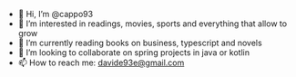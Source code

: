 - 👋 Hi, I’m @cappo93
- 👀 I’m interested in readings, movies, sports and everything that allow to grow
- 🌱 I’m currently reading books on business, typescript and novels
- 💞️ I’m looking to collaborate on spring projects in java or kotlin
- 📫 How to reach me: davide93e@gmail.com

<!---
cappo93/cappo93 is a ✨ special ✨ repository because its `README.md` (this file) appears on your GitHub profile.
You can click the Preview link to take a look at your changes.
--->

